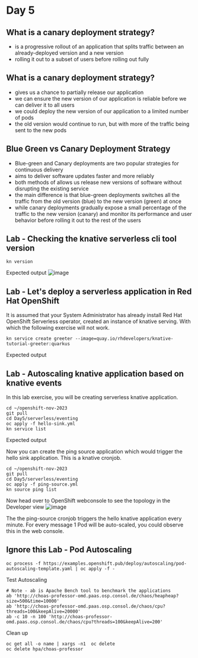 # Day 5

## What is a canary deployment strategy?
- is a progressive rollout of an application that splits traffic between an already-deployed version and a new version
- rolling it out to a subset of users before rolling out fully

## What is a canary deployment strategy?
- gives us a chance to partially release our application
- we can ensure the new version of our application is reliable before we can deliver it to all users
- we could deploy the new version of our application to a limited number of pods
- the old version would continue to run, but with more of the traffic being sent to the new pods

## Blue Green vs Canary Deployment Strategy
- Blue-green and Canary deployments are two popular strategies for continuous delivery
- aims to deliver software updates faster and more reliably
- both methods of allows us release new versions of software without disrupting the existing service
- the main difference is that blue-green deployments switches all the traffic from the old version (blue) to the new version (green) at once
- while canary deployments gradually expose a small percentage of the traffic to the new version (canary) and monitor its performance and user behavior before rolling it out to the rest of the users

## Lab - Checking the knative serverless cli tool version
```
kn version
```
Expected output
![image](https://github.com/tektutor/openshift-nov-2023/assets/12674043/7a667fa8-b0f1-4259-8394-ef36eb17c0aa)

## Lab - Let's deploy a serverless application in Red Hat OpenShift
It is assumed that your System Administrator has already install Red Hat OpenShift Serverless operator, created an instance of knative serving.  With which the following exercise will not work.

```
kn service create greeter --image=quay.io/rhdevelopers/knative-tutorial-greeter:quarkus
```

Expected output


## Lab - Autoscaling knative application based on knative events
In this lab exercise, you will be creating serverless knative application. 
```
cd ~/openshift-nov-2023
git pull
cd Day5/serverless/eventing
oc apply -f hello-sink.yml
kn service list
```

Expected output

Now you can create the ping source application which would trigger the hello sink application.  This is a knative cronjob.
```
cd ~/openshift-nov-2023
git pull
cd Day5/serverless/eventing
oc apply -f ping-source.yml
kn source ping list
```

Now head over to OpenShift webconsole to see the topology in the Developer view
![image](https://github.com/tektutor/openshift-nov-2023/assets/12674043/3e50f8bc-4109-4484-b122-c831c0a35694)


The the ping-source cronjob triggers the hello knative application every minute. For every message 1 Pod will be auto-scaled, you could observe this in the web console.

## Ignore this Lab - Pod Autoscaling
```
oc process -f https://examples.openshift.pub/deploy/autoscaling/pod-autoscaling-template.yaml | oc apply -f -
```

Test Autoscaling
```
# Note - ab is Apache Bench tool to benchmark the applications
ab 'http://choas-professor-omd.paas.osp.consol.de/chaos/heapheap?size=500&time=10000'
ab 'http://choas-professor-omd.paas.osp.consol.de/chaos/cpu?threads=100&keepAlive=20000'
ab -c 10 -n 100 'http://choas-professor-omd.paas.osp.consol.de/chaos/cpu?threads=100&keepAlive=200'
```

Clean up
```
oc get all -o name | xargs -n1  oc delete
oc delete hpa/choas-professor
```
